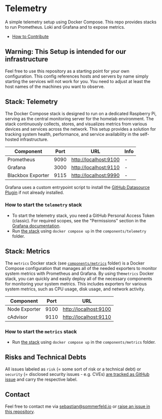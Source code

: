 # Telemetry

A simple telemetry setup using Docker Compose. This repo provides stacks to run Prometheus. Loki and Grafana and to expose metrics.

- [How to Contribute](https://github.com/sommerfeld-io/.github/blob/main/CONTRIBUTING.md)

<!-- ![Project Logo](https://raw.githubusercontent.com/sommerfeld-io/telemetry/refs/heads/main/.assets/logo.png) -->

## Warning: This Setup is intended for our infrastructure

Feel free to use this repository as a starting point for your own configuration. This config references hosts and servers by name simply starting the services will not work for you. You need to adjust at least the host names of the machines you want to observe.

## Stack: Telemetry

The Docker Compose stack is designed to run on a dedicated Raspberry Pi, serving as the central monitoring server for the homelab environment. The stack continuously collects, stores, and visualizes metrics from various devices and services across the network. This setup provides a solution for tracking system health, performance, and service availability in the self-hosted infrastructure.

| Component         | Port | URL                     | Info          |
| ----------------- | ---- | ----------------------- | ------------- |
| Prometheus        | 9090 | <http://localhost:9100> | -             |
| Grafana           | 3000 | <http://localhost:9110> | -             |
| Blackbox Exporter | 9115 | <http://localhost:9990> | -             |

Grafana uses a custom entrypoint script to install the [GitHub Datasource Plugin](https://grafana.com/docs/plugins/grafana-github-datasource/latest) if not already installed.

### How to start the `telemetry` stack

- To start the telemetry stack, you need a GitHub Personal Access Token (classic). For required scopes, see the "Permissions" section in the [Grafana documentation](https://grafana.com/docs/plugins/grafana-github-datasource/latest/setup/token/#permissions).
- Run [the stack](components/telemetry/docker-compose.yml) using `docker compose up` in the `components/telemetry` folder.

## Stack: Metrics

The `metrics` Docker stack (see [`components/metrics`](components/metrics) folder) is a Docker Compose configuration that manages all of the needed exporters to monitor system metrics with Prometheus and Grafana. By using the`metrics` Docker stack, you can quickly and easily deploy all of the necessary components for monitoring your system metrics. This includes exporters for various system metrics, such as CPU usage, disk usage, and network activity.

| Component     | Port | URL                     |
| ------------- | ---- | ----------------------- |
| Node Exporter | 9100 | <http://localhost:9100> |
| cAdvisor      | 9110 | <http://localhost:9110> |

### How to start the `metrics` stack

- Run [the stack](components/metrics/docker-compose.yml) using `docker compose up` in the `components/metrics` folder.

## Risks and Technical Debts

All issues labeled as `risk` (= some sort of risk or a technical debt) or `security` (= disclosed security issues - e.g. CVEs) [are tracked as GitHub issue](https://github.com/sommerfeld-io/telemetry/issues?q=is%3Aissue+label%3Asecurity%2Crisk+is%3Aopen) and carry the respective label.

## Contact

Feel free to contact me via <sebastian@sommerfeld.io> or [raise an issue in this repository](https://github.com/sommerfeld-io/telemetry/issues).
